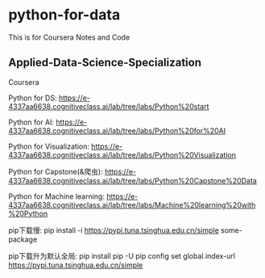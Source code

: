 # python-for-data

This is for Coursera Notes and Code

## Applied-Data-Science-Specialization
Coursera

Python for DS: https://e-4337aa6638.cognitiveclass.ai/lab/tree/labs/Python%20start

Python for AI: https://e-4337aa6638.cognitiveclass.ai/lab/tree/labs/Python%20for%20AI

Python for Visualization: https://e-4337aa6638.cognitiveclass.ai/lab/tree/labs/Python%20Visualization

Python for Capstone(&爬虫): https://e-4337aa6638.cognitiveclass.ai/lab/tree/labs/Python%20Capstone%20Data

Python for Machine learning: https://e-4337aa6638.cognitiveclass.ai/lab/tree/labs/Machine%20learning%20with%20Python



pip下载慢:
pip install -i https://pypi.tuna.tsinghua.edu.cn/simple some-package

pip下载升为默认全局:
pip install pip -U
pip config set global.index-url https://pypi.tuna.tsinghua.edu.cn/simple
